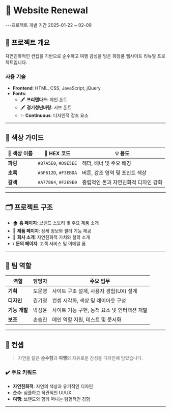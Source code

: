 # 🌿 **Website Renewal**

---프로젝트 개발 기간 2025-01-22 ~ 02-09

## 🌟 **프로젝트 개요**
자연친화적인 컨셉을 기반으로 순수하고 여행 감성을 담은 화장품 웹사이트 리뉴얼 프로젝트입니다.  
### **사용 기술**
- **Frontend**: HTML, CSS, JavaScript, jQuery
- **Fonts**:
  - 🖋 **프리텐다드**: 메인 폰트
  - 🖋 **경기청년바탕**: 서브 폰트
  - ✨ **Continuous**: 디자인적 강조 요소

---

## 🎨 **색상 가이드**
| 🎨 색상 이름 | 🎨 HEX 코드        | 💡 용도                              |
|--------------|-------------------|--------------------------------------|
| **파랑**     | `#87A5E0`, `#D9E5EE` | 헤더, 배너 및 주요 배경                |
| **초록**     | `#5F612D`, `#F3EBDA` | 버튼, 강조 영역 및 포인트 색상         |
| **갈색**     | `#A77864`, `#F2E9E0` | 중립적인 톤과 자연친화적 디자인 강화 |

---

## 🗂️ **프로젝트 구조**
- 🏠 **홈 페이지**: 브랜드 스토리 및 주요 제품 소개  
- 💄 **제품 페이지**: 상세 정보와 필터 기능 제공  
- 🏢 **회사 소개**: 자연친화적 가치와 철학 소개  
- 📞 **문의 페이지**: 고객 서비스 및 이메일 폼  

---

## 👥 **팀 역할**
| 역할         | 담당자   | 주요 업무                                   |
|--------------|----------|--------------------------------------------|
| **기획**      | 도문영   | 사이트 구조 설계, 사용자 경험(UX) 설계        |
| **디자인**    | 권기영   | 컨셉 시각화, 색상 및 레이아웃 구성            |
| **기능 개발** | 박성윤   | 사이트 기능 구현, 동적 요소 및 인터랙션 개발   |
| **보조**      | 손승진   | 메인 역할 지원, 테스트 및 문서화               |

---

## 📌 **컨셉**
> 자연을 닮은 **순수함**과 **여행**의 자유로운 감성을 디자인에 담았습니다.  

### ✔️ 주요 키워드
- **자연친화적**: 자연의 색상과 유기적인 디자인  
- **순수**: 심플하고 직관적인 UI/UX  
- **여행**: 브랜드와 함께 떠나는 탐험적인 경험  

---
